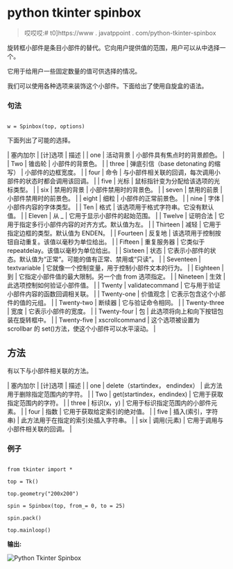 # python tkinter spinbox

> 哎哎哎:# t0]https://www . javatppoint . com/python-tkinter-spinbox

旋转框小部件是条目小部件的替代。它向用户提供值的范围，用户可以从中选择一个。

它用于给用户一些固定数量的值可供选择的情况。

我们可以使用各种选项来装饰这个小部件。下面给出了使用自旋盒的语法。

### 句法

```

w = Spinbox(top, options) 

```

下面列出了可能的选择。

| 塞内加尔 | [计]选项 | 描述 |
| one | 活动背景 | 小部件具有焦点时的背景颜色。 |
| Two | 锥齿轮 | 小部件的背景色。 |
| three | 弹底引信（base detonating 的缩写） | 小部件的边框宽度。 |
| four | 命令 | 与小部件相关联的回调，每次调用小部件的状态时都会调用该回调。 |
| five | 光标 | 鼠标指针变为分配给该选项的光标类型。 |
| six | 禁用的背景 | 小部件禁用时的背景色。 |
| seven | 禁用的前景 | 小部件禁用时的前景色。 |
| eight | 细粒 | 小部件的正常前景色。 |
| nine | 字体 | 小部件内容的字体类型。 |
| Ten | 格式 | 该选项用于格式字符串。它没有默认值。 |
| Eleven | 从 _ | 它用于显示小部件的起始范围。 |
| Twelve | 证明合法 | 它用于指定多行小部件内容的对齐方式。默认值为左。 |
| Thirteen | 减轻 | 它用于指定边框的类型。默认值为 ENDEN。 |
| Fourteen | 反复地 | 该选项用于控制按钮自动重复。该值以毫秒为单位给出。 |
| Fifteen | 重复服务器 | 它类似于 repeatdelay。该值以毫秒为单位给出。 |
| Sixteen | 状态 | 它表示小部件的状态。默认值为“正常”。可能的值有正常、禁用或“只读”。 |
| Seventeen | textvariable | 它就像一个控制变量，用于控制小部件文本的行为。 |
| Eighteen | 到 | 它指定小部件值的最大限制。另一个由 from 选项指定。 |
| Nineteen | 生效 | 此选项控制如何验证小部件值。 |
| Twenty | validatecommand | 它与用于验证小部件内容的函数回调相关联。 |
| Twenty-one | 价值观念 | 它表示包含这个小部件的值的元组。 |
| Twenty-two | 断续器 | 它与验证命令相同。 |
| Twenty-three | 宽度 | 它表示小部件的宽度。 |
| Twenty-four | 包 | 此选项将向上和向下按钮包装在旋转框中。 |
| Twenty-five | xscrollcommand | 这个选项被设置为 scrollbar 的 set()方法，使这个小部件可以水平滚动。 |

## 方法

有以下与小部件相关联的方法。

| 塞内加尔 | [计]选项 | 描述 |
| one | delete（startindex， endindex） | 此方法用于删除指定范围内的字符。 |
| Two | get(startindex，endindex) | 它用于获取指定范围内的字符。 |
| three | 标识(x，y) | 它用于标识指定范围内的小部件元素。 |
| four | 指数 | 它用于获取给定索引的绝对值。 |
| five | 插入(索引，字符串) | 此方法用于在指定的索引处插入字符串。 |
| six | 调用(元素) | 它用于调用与小部件相关联的回调。 |

### 例子

```

from tkinter import *

top = Tk()

top.geometry("200x200")

spin = Spinbox(top, from_= 0, to = 25)

spin.pack()

top.mainloop()

```

**输出:**

![Python Tkinter Spinbox](../Images/aca936dd212daf57eab2a7bfcdadca69.png)
